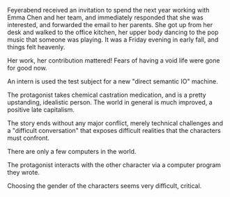 Feyerabend received an invitation to spend the next year working with Emma Chen
and her team, and immediately responded that she was interested, and forwarded
the email to her parents.  She got up from her desk and walked to the office
kitchen, her upper body dancing to the pop music that someone was playing.  It
was a Friday evening in early fall, and things felt heavenly.

Her work, her contribution mattered!  Fears of having a void life were gone for
good now.

An intern is used the test subject for a new "direct semantic IO" machine.

The protagonist takes chemical castration medication, and is a pretty
upstanding, idealistic person.  The world in general is much improved, a
positive late capitalism.

The story ends without any major conflict, merely technical challenges and a
"difficult conversation" that exposes difficult realities that the characters
must confront.

There are only a few computers in the world. 

The protagonist interacts with the other character via a computer program they
wrote.

Choosing the gender of the characters seems very difficult, critical.
